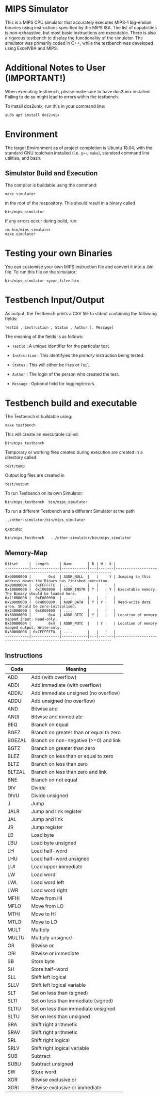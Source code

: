 MIPS Simulator
==========================

This is a MIPS CPU simulator that accurately executes MIPS-1 big-endian binaries using instructions specified by the MIPS ISA. The list of capabilities is non-exhaustive, but most basic instructions are executable. There is also a rigorous testbench to display the functionality of the simulator. The simulator was primarily coded in C++, while the testbench was developed using ExcelVBA and MIPS. 

Additional Notes to User (IMPORTANT!)
=====================================

When executing testbench, please make sure to have dos2unix installed.
Failing to do so might lead to errors within the testbench.

To install dos2unix, run this in your command line:
```
sudo apt install dos2unix
```

Environment
===========

The target Environment as of project completion is Ubuntu 18.04, with the standard GNU toolchain
installed (i.e. `g++`, `make`), standard command line utilities, and
bash.

Simulator Build and Execution
-----------------------------

The compiler is buildable using the command:
```
make simulator
```
in the root of the respository. This should result
in a binary called 
```
bin/mips_simulator
```

If any errors occur during build, run:
```
rm bin/mips_simulator
make simulator
```

Testing your own Binaries
=========================

You can customise your own MIPS instruction file and convert it into a .bin file.
To run this file on the simulator:
```
bin/mips_simulator <your_file>.bin
```

Testbench Input/Output
======================

As output, the Testbench prints a CSV file to stdout containing the following fields:
```
TestId , Instruction , Status , Author [, Message]
```

The meaning of the fields is as follows:

- `TestId` : A unique identifier for the particular test.

- `Instruction` : This identifyies the _primary_ instruction being tested.

- `Status` : This will either be `Pass` or `Fail`.
  
- `Author` : The login of the person who created the test.

- `Message` : Optional field for logging/errors.
  
  
Testbench build and executable
==============================

The Testbench is buildable using:
```
make testbench
```
This will create an executable called:
```
bin/mips_testbench
```

Temporary or working files created during execution are created in a directory
called 
```
test/temp
```
Output log files are created in 
```
test/output
```

To run Testbench on its own Simulator:
```
bin/mips_testbench  bin/mips_simulator
```

To run a different Testbench and a different Simulator at the
path 
```
../other-simulator/bin/mips_simulator
```
execute:
```
bin/mips_testbench   ../other-simulator/bin/mips_simulator
```

Memory-Map
----------

```
Offset     |  Length     | Name       | R | W | X |
-----------|-------------|------------|---|---|---|--------------------------------------------------------------------
0x00000000 |        0x4  | ADDR_NULL  |   |   | Y | Jumping to this address means the Binary has finished execution.
0x00000004 |  0xFFFFFFC  | ....       |   |   |   |
0x10000000 |  0x1000000  | ADDR_INSTR | Y |   | Y | Executable memory. The Binary should be loaded here.
0x11000000 |  0xF000000  | ....       |   |   |   |
0x20000000 |  0x4000000  | ADDR_DATA  | Y | Y |   | Read-write data area. Should be zero-initialised.
0x24000000 |  0xC000000  | ....       |   |   |   |
0x30000000 |        0x4  | ADDR_GETC  | Y |   |   | Location of memory mapped input. Read-only.
0x30000004 |        0x4  | ADDR_PUTC  |   | Y |   | Location of memory mapped output. Write-only.
0x30000008 | 0xCFFFFFF8  | ....       |   |   |   |
-----------|-------------|------------|---|---|---|--------------------------------------------------------------------
```


Instructions
------------

Code    |   Meaning                                   
--------|---------------------------------------------
ADD     |  Add (with overflow)
ADDI    |  Add immediate (with overflow)
ADDIU   |  Add immediate unsigned (no overflow)
ADDU    |  Add unsigned (no overflow)
AND     |  Bitwise and
ANDI    |  Bitwise and immediate
BEQ     |  Branch on equal
BGEZ    |  Branch on greater than or equal to zero
BGEZAL  |  Branch on non-negative (>=0) and link
BGTZ    |  Branch on greater than zero
BLEZ    |  Branch on less than or equal to zero
BLTZ    |  Branch on less than zero
BLTZAL  |  Branch on less than zero and link
BNE     |  Branch on not equal
DIV     |  Divide
DIVU    |  Divide unsigned
J       |  Jump
JALR    |  Jump and link register
JAL     |  Jump and link
JR      |  Jump register
LB      |  Load byte
LBU     |  Load byte unsigned
LH      |  Load half-word
LHU     |  Load half-word unsigned
LUI     |  Load upper immediate
LW      |  Load word
LWL     |  Load word left
LWR     |  Load word right
MFHI    |  Move from HI
MFLO    |  Move from LO
MTHI    |  Move to HI
MTLO    |  Move to LO
MULT    |  Multiply
MULTU   |  Multiply unsigned
OR      |  Bitwise or
ORI     |  Bitwise or immediate
SB      |  Store byte
SH      |  Store half-word
SLL     |  Shift left logical
SLLV    |  Shift left logical variable
SLT     |  Set on less than (signed)
SLTI    |  Set on less than immediate (signed)
SLTIU   |  Set on less than immediate unsigned
SLTU    |  Set on less than unsigned
SRA     |  Shift right arithmetic
SRAV    |  Shift right arithmetic
SRL     |  Shift right logical
SRLV    |  Shift right logical variable
SUB     |  Subtract
SUBU    |  Subtract unsigned
SW      |  Store word
XOR     |  Bitwise exclusive or
XORI    |  Bitwise exclusive or immediate
